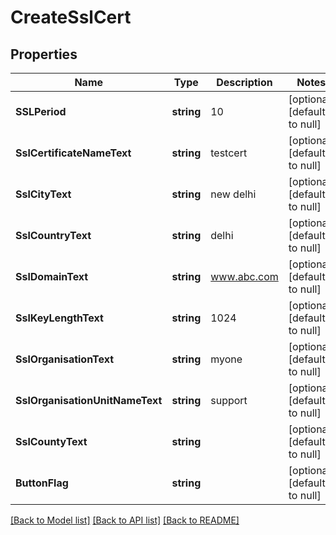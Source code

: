 # CreateSslCert

## Properties
Name | Type | Description | Notes
------------ | ------------- | ------------- | -------------
**SSLPeriod** | **string** | 10 | [optional] [default to null]
**SslCertificateNameText** | **string** | testcert | [optional] [default to null]
**SslCityText** | **string** | new delhi | [optional] [default to null]
**SslCountryText** | **string** | delhi | [optional] [default to null]
**SslDomainText** | **string** | www.abc.com | [optional] [default to null]
**SslKeyLengthText** | **string** | 1024 | [optional] [default to null]
**SslOrganisationText** | **string** | myone | [optional] [default to null]
**SslOrganisationUnitNameText** | **string** | support | [optional] [default to null]
**SslCountyText** | **string** |  | [optional] [default to null]
**ButtonFlag** | **string** |  | [optional] [default to null]

[[Back to Model list]](../README.md#documentation-for-models) [[Back to API list]](../README.md#documentation-for-api-endpoints) [[Back to README]](../README.md)

